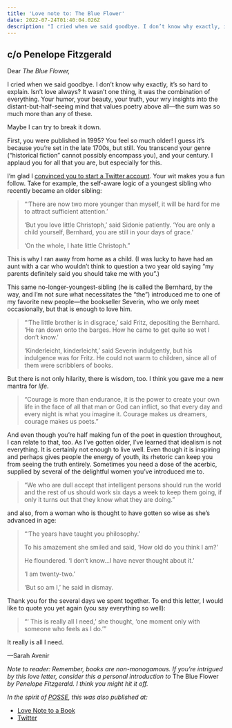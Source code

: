 ```yaml
---
title: 'Love note to: The Blue Flower'
date: 2022-07-24T01:40:04.026Z
description: "I cried when we said goodbye. I don’t know why exactly, it’s so hard to explain. Isn’t love always? It wasn’t one thing, it was the combination of everything. Your humor, your beauty, your truth, your wry insights into the distant-but-half-seeing mind that values poetry above all—the sum was so much more than any of these. Maybe I can try to break it down..."
---
```


## c/o Penelope Fitzgerald

Dear *The Blue Flower,*

I cried when we said goodbye. I don’t know why exactly, it’s so hard to explain. Isn’t love always? It wasn’t one thing, it was the combination of everything. Your humor, your beauty, your truth, your wry insights into the distant-but-half-seeing mind that values poetry above all—the sum was so much more than any of these.

<p>Maybe I can try to break it down.</p><p>First, you were published in 1995? You feel so much older! I guess it’s because you’re set in the late 1700s, but still. You transcend your genre (“historical fiction” cannot possibly encompass you), and your century. I applaud you for all that you are, but especially for this.</p><p>I’m glad I <a href="https://twitter.com/theblueflowerpf">convinced you to start a Twitter account</a>. Your wit makes you a fun follow. Take for example, the self-aware logic of a youngest sibling who recently became an older sibling:</p><blockquote><p>“‘There are now two more younger than myself, it will be hard for me to attract sufficient attention.’</p><p>‘But you love little Christoph,’ said Sidonie patiently. ‘You are only a child yourself, Bernhard, you are still in your days of grace.’</p><p>‘On the whole, I hate little Christoph.”</p></blockquote><p>This is why I ran away from home as a child. (I was lucky to have had an aunt with a car who wouldn’t think to question a two year old saying “my parents definitely said you should take me with you”.)</p><p>This same no-longer-youngest-sibling (he is called the Bernhard, by the way, and I’m not sure what necessitates the “the”) introduced me to one of my favorite new people—the bookseller Severin, who we only meet occasionally, but that is enough to love him.</p><blockquote><p>“‘The little brother is in disgrace,’ said Fritz, depositing the Bernhard. ‘He ran down onto the barges. How he came to get quite so wet I don’t know.’</p><p>‘Kinderleicht, kinderleicht,’ said Severin indulgently, but his indulgence was for Fritz. He could not warm to children, since all of them were scribblers of books.</p></blockquote><p>But there is not only hilarity, there is wisdom, too. I think you gave me a new mantra for <em>life</em>.</p><blockquote><p>“Courage is more than endurance, it is the power to create your own life in the face of all that man or God can inflict, so that every day and every night is what you imagine it. Courage makes us dreamers, courage makes us poets.”</p></blockquote><p>And even though you’re half making fun of the poet in question throughout, I can relate to that, too. As I’ve gotten older, I’ve learned that idealism is not everything. It is certainly not enough to live well. Even though it is inspiring and perhaps gives people the energy of youth, its rhetoric can keep you from seeing the truth entirely. Sometimes you need a dose of the acerbic, supplied by several of the delightful women you’ve introduced me to.</p><blockquote><p>“We who are dull accept that intelligent persons should run the world and the rest of us should work six days a week to keep them going, if only it turns out that they know what they are doing.”</p></blockquote><p>and also, from a woman who is thought to have gotten so wise as she’s advanced in age:</p><blockquote><p>“‘The years have taught you philosophy.’</p><p>To his amazement she smiled and said, ‘How old do you think I am?’</p><p>He floundered. ‘I don’t know…I have never thought about it.’</p><p>‘I am twenty-two.’</p><p>‘But so am I,’ he said in dismay.</p></blockquote><p>Thank you for the several days we spent together. To end this letter, I would like to quote you yet again (you say everything so well):</p><blockquote><p>“‘ This is really all I need,’ she thought, ‘one moment only with someone who feels as I do.’”</p></blockquote><p>It really is all I need.</p><p>—Sarah Avenir</p><p><em>Note to reader: Remember, books are non-monogamous. If you’re intrigued by this love letter, consider this a personal introduction to </em>The Blue Flower<em> by Penelope Fitzgerald. I think you might hit it off.</em></p>

*In the spirit of [POSSE](https://indieweb.org/POSSE), this was also published at:*

* [Love Note to a Book](https://lovenotetoabook.substack.com/p/to-the-blue-flower)
* [Twitter](https://twitter.com/lovenotetoabook/status/1551199214197243904)
